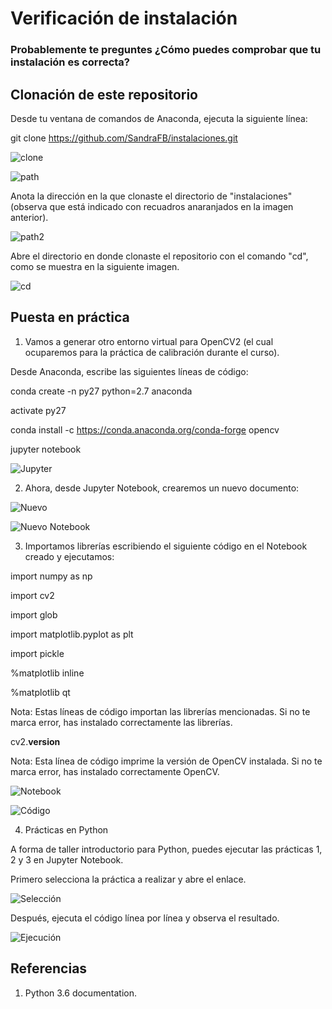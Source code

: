 # Verificación de instalación

### Probablemente te preguntes ¿Cómo puedes comprobar que tu instalación es correcta? 


## Clonación de este repositorio

Desde tu ventana de comandos de Anaconda, ejecuta la siguiente línea:

git clone https://github.com/SandraFB/instalaciones.git

![clone](https://github.com/SandraFB/CursoPDI-CICATA2018/blob/master/PruebaInstalacion/imagen1.jpg)


![path](https://github.com/SandraFB/CursoPDI-CICATA2018/blob/master/PruebaInstalacion/imagen2.jpg)


Anota la dirección en la que clonaste el directorio de "instalaciones" (observa que está indicado con recuadros anaranjados en la imagen anterior).

![path2](https://github.com/SandraFB/CursoPDI-CICATA2018/blob/master/PruebaInstalacion/imagen4.jpg)


Abre el directorio en donde clonaste el repositorio con el comando "cd", como se muestra en la siguiente imagen.


![cd](https://github.com/SandraFB/CursoPDI-CICATA2018/blob/master/PruebaInstalacion/imagen14.jpg)



## Puesta en práctica

1. Vamos a generar otro entorno virtual para OpenCV2 (el cual ocuparemos para la práctica de calibración durante el curso). 

Desde Anaconda, escribe las siguientes líneas de código:


conda create -n py27 python=2.7 anaconda

activate py27

conda install -c https://conda.anaconda.org/conda-forge opencv

jupyter notebook


![Jupyter](https://github.com/SandraFB/CursoPDI-CICATA2018/blob/master/PruebaInstalacion/imagen15.jpg)



2. Ahora, desde Jupyter Notebook, crearemos un nuevo documento:


![Nuevo](https://github.com/SandraFB/CursoPDI-CICATA2018/blob/master/PruebaInstalacion/imagen3.jpg)


![Nuevo Notebook](https://github.com/SandraFB/CursoPDI-CICATA2018/blob/master/PruebaInstalacion/imagen6.jpg)


3. Importamos librerías escribiendo el siguiente código en el Notebook creado y ejecutamos:

import numpy as np

import cv2

import glob

import matplotlib.pyplot as plt

import pickle

%matplotlib inline

%matplotlib qt

Nota: Estas líneas de código importan las librerías mencionadas. Si no te marca error, has instalado correctamente las librerías.

cv2.__version__ 

Nota: Esta línea de código imprime la versión de OpenCV instalada. Si no te marca error, has instalado correctamente OpenCV.


![Notebook](https://github.com/SandraFB/CursoPDI-CICATA2018/blob/master/PruebaInstalacion/imagen7.jpg)


![Código](https://github.com/SandraFB/CursoPDI-CICATA2018/blob/master/PruebaInstalacion/imagen8.jpg)


4. Prácticas en Python

A forma de taller introductorio para Python, puedes ejecutar las prácticas 1, 2 y 3 en Jupyter Notebook.

Primero selecciona la práctica a realizar y abre el enlace.


![Selección](https://github.com/SandraFB/CursoPDI-CICATA2018/blob/master/PruebaInstalacion/imagen9.jpg)


Después, ejecuta el código línea por línea y observa el resultado.


![Ejecución](https://github.com/SandraFB/CursoPDI-CICATA2018/blob/master/PruebaInstalacion/imagen10.jpg)



## Referencias

1. Python 3.6 documentation.
